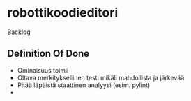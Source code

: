# robottikoodieditori

[Backlog](https://github.com/orgs/robottikoodieditori/projects/1/views/1)


## Definition Of Done
- Ominaisuus toimii
- Oltava merkityksellinen testi mikäli mahdollista ja järkevää
- Pitää läpäistä staattinen analyysi (esim. pylint)
-
